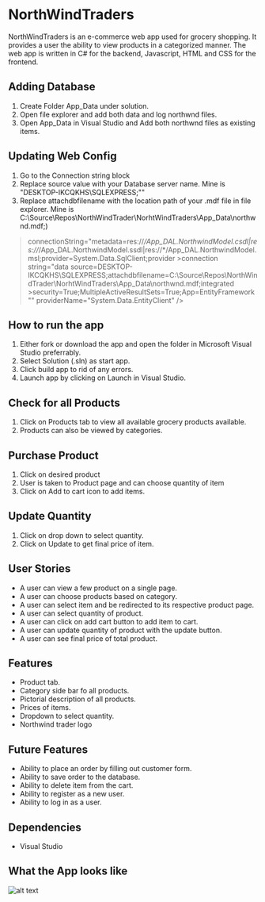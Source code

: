 # NorthWindTraders
NorthWindTraders is an e-commerce web app used for grocery shopping. It provides a user the ability to view products in a categorized manner. The web app is written in C# for the backend, Javascript, HTML and CSS for the frontend.

## Adding Database
1. Create Folder App_Data under solution.
2. Open file explorer and add both data and log northwnd files.
3. Open App_Data in Visual Studio and Add both northwnd files as existing items.

## Updating Web Config
1. Go to the Connection string block 
2. Replace source value with your Database server name. Mine is "DESKTOP-IKCQKHS\SQLEXPRESS;""
3. Replace attachdbfilename with the location path of your .mdf file in file explorer. Mine is C:\Source\Repos\NorthWindTrader\NorhtWindTraders\App_Data\northwnd.mdf;)

> <add name="NWContext" >connectionString="metadata=res://*/App_DAL.NorthwindModel.csdl|res://*/App_DAL.NorthwindModel.ssdl|res://*/App_DAL.NorthwindModel.msl;provider=System.Data.SqlClient;provider >connection string=&quot;data source=DESKTOP-IKCQKHS\SQLEXPRESS;attachdbfilename=C:\Source\Repos\NorthWindTrader\NorhtWindTraders\App_Data\northwnd.mdf;integrated >security=True;MultipleActiveResultSets=True;App=EntityFramework&quot;" providerName="System.Data.EntityClient" />

## How to run the app
1. Either fork or download the app and open the folder in Microsoft Visual Studio preferrably.
2. Select Solution (.sln) as start app.
3. Click build app to rid of any errors.
4. Launch app by clicking on Launch in Visual Studio.

## Check for all Products
1. Click on Products tab to view all available grocery products available.
2. Products can also be viewed by categories.

## Purchase Product
1. Click on desired product
2. User is taken to Product page and can choose quantity of item
3. Click on Add to cart icon to add items.

## Update Quantity
1. Click on drop down to select quantity.
2. Click on Update to get final price of item.


## User Stories
- A user can view a few product on a single page.
- A user can choose products based on category.
- A user can select item and be redirected to its respective product page.
- A user can select quantity of product.
- A user can click on add cart button to add item to cart.
- A user can update quantity of product with the update button.
- A user can see final price of total product.

## Features
- Product tab.
- Category side bar fo all products.
- Pictorial description of all products.
- Prices of items.
- Dropdown to select quantity.
- Northwind trader logo

## Future Features
- Ability to place an order by filling out customer form.
- Ability to save order to the database.
- Ability to delete item from the cart.
- Ability to register as a new user.
- Ability to log in as a user.

## Dependencies
- Visual Studio

## What the App looks like
![alt text](https://github.com/YawTakyi/NorthWindTrader/blob/YawTakyi-Upload-Picture-11-4-2020/Northwind_Traders.jpg)

